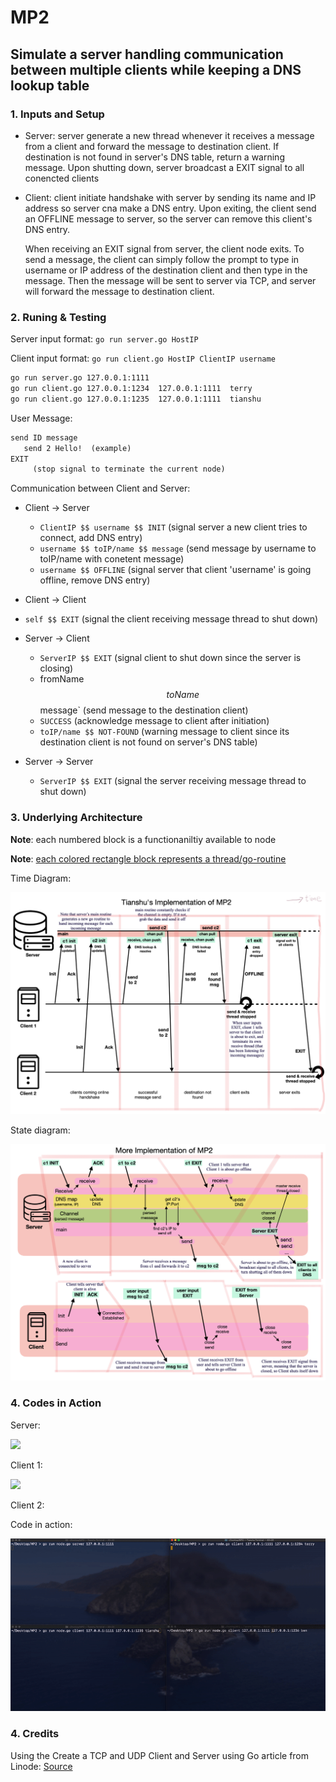 # MP2

## Simulate a server handling communication between multiple clients while keeping a DNS lookup table

### 1. Inputs and Setup

* Server: server generate a new thread whenever it receives a message from a client and forward the message to destination client. If destination is not found in server's DNS table, return a warning message. Upon shutting down, server broadcast a EXIT signal to all conencted clients

* Client: client initiate handshake with server by sending its name and IP address so server cna make a DNS entry. Upon exiting, the client send an OFFLINE message to server, so the server can remove this client's DNS entry.

    When receiving an EXIT signal from server, the client node exits. To send a message, the client can simply follow the prompt to type in username or IP address of the destination client and then type in the message. Then the message will be sent to server via TCP, and server will forward the message to destination client.

  

### 2. Runing & Testing

Server input format: ```go run server.go HostIP ```

 Client input format: ```go run client.go HostIP ClientIP username```

``` bash
go run server.go 127.0.0.1:1111
go run client.go 127.0.0.1:1234  127.0.0.1:1111  terry
go run client.go 127.0.0.1:1235  127.0.0.1:1111  tianshu
```

User Message:

```tex
send ID message
   send 2 Hello!  (example)
EXIT
	 (stop signal to terminate the current node)
```

Communication between Client and Server:

* Client -> Server
  * `ClientIP $$ username $$ INIT`   (signal server a new client tries to connect, add DNS entry)
  * `username $$ toIP/name $$ message` (send message by username to toIP/name with conetent message)
  * `username $$ OFFLINE` (signal server that client 'username' is going offline, remove DNS entry)

* Client -> Client
  
* `self $$ EXIT` (signal the client receiving message thread to shut down)
  
* Server -> Client
  * `ServerIP $$ EXIT`   (signal client to shut down since the server is closing)
  * fromName $$ toName $$ message` (send message to the destination client)
  * `SUCCESS` (acknowledge message to client after initiation)
  * `toIP/name $$ NOT-FOUND` (warning message to client since its destination client is not found on server's DNS table) 

* Server -> Server

  * `ServerIP $$ EXIT` (signal the server receiving message thread to shut down)



### 3. Underlying Architecture

**Note**: each numbered block is a functionaniltiy available to node

**Note**: <u>each colored rectangle block represents a thread/go-routine</u>

Time Diagram:

![](./imgs/diagram1.png)

State diagram:

![](./imgs/diagram2.png)



### 4. Codes in Action

Server:

![](./imgs/1.png)

Client 1:

![](./imgs/2.png)

Client 2:



Code in action:

![Run](./imgs/run.gif)



 ### 4. Credits

Using the Create a TCP and UDP Client and Server using Go article from Linode: [Source](https://www.linode.com/docs/guides/developing-udp-and-tcp-clients-and-servers-in-go/)





